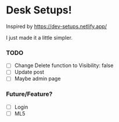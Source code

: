 # Desk Setups!

Inspired by https://dev-setups.netlify.app/

I just made it a little simpler.

### TODO

- [ ] Change Delete function to Visibility: false
- [ ] Update post
- [ ] Maybe admin page

### Future/Feature?

- [ ] Login
- [ ] ML5
